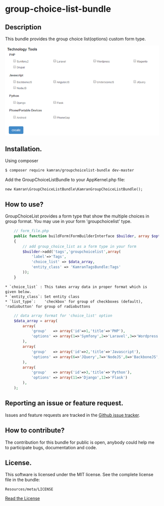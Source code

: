 # group-choice-list-bundle

## Description

This bundle provides the group choice list(options) custom form type.

![alt text](https://github.com/kamranshahzad/GroupChoiceListBundle/blob/master/Resources/public/images/group_choice_list_screenshot.png "GroupChoiceList screenshot")


## Installation.

Using composer

``` bash
$ composer require kamran/groupchoicelist-bundle dev-master
```
Add the GroupChoiceListBundle to your AppKernel.php file:

```
new Kamran\GroupChoiceListBundle\KamranGroupChoiceListBundle();
```

## How to use?

GroupChoiceList provides a form type that show the multiple choices in group format. You may use in your form 'groupchoicelist' type.
``` php
	// form_file.php
	public function buildForm(FormBuilderInterface $builder, array $options)
    {
        // add group_choice_list as a form type in your form 
    	$builder->add('tags','groupchoicelist',array(
            'label'=>'Tags',
            'choice_list' => $data_array,
            'entity_class' => 'KamranTagsBundle:Tags'
        ));
	}
```
    * `choice_list` : This takes array data in proper format which is given below.
    * `entity_class`: Set entity class
    * `list_type`:    'checkbox' for group of checkboxes (default), 'radiobutton' for group of radiobuttons

``` php
    // data array format for 'choice_list' option
    $data_array = array(
        array(
            'group'   => array('id'=>1,'title'=>'PHP'),
            'options' => array(1=>'Symfony',2=>'Laravel',3=>'Wordpress',4=>'Magento',5=>'Drupal')
        ),
        array(
            'group'   => array('id'=>2,'title'=>'Javascript'),
            'options' => array(6=>'JQuery',7=>'NodeJS',8=>'BackboneJS',9=>'AngularJS',10=>'UnderscoreJS')
        ),
        array(
            'group'   => array('id'=>3,'title'=>'Python'),
            'options' => array(11=>'Django',12=>'Flask')
        ),
    );
```     


## Reporting an issue or feature request.

Issues and feature requests are tracked in the 
[Github issue tracker](https://github.com/kamranshahzad/GroupChoiceListBundle/issues).


How to contribute?
------------------------------------
The contribution for this bundle for public is open, anybody could help me to participate 
bugs, documentation and code.



## License.
This software is licensed under the MIT license. See the complete license file in the bundle:
```
Resources/meta/LICENSE
```
[Read the License](https://github.com/kamranshahzad/GroupChoiceListBundle/blob/master/Resources/meta/LICENSE)
